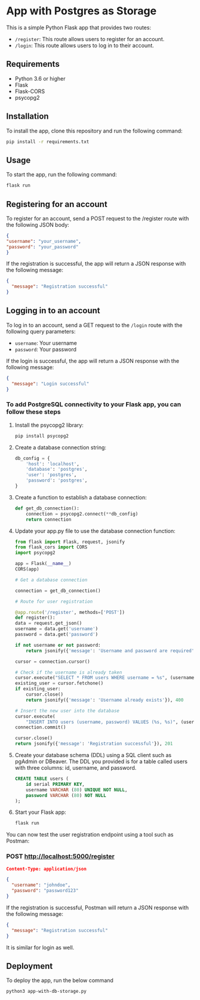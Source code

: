 # App with Postgres as Storage

This is a simple Python Flask app that provides two routes:

* `/register`: This route allows users to register for an account.
* `/login`: This route allows users to log in to their account.

## Requirements

* Python 3.6 or higher
* Flask
* Flask-CORS
* psycopg2

## Installation

To install the app, clone this repository and run the following command:

```bash
pip install -r requirements.txt
```

## Usage

To start the app, run the following command:

```bash
flask run
```

## Registering for an account

To register for an account, send a POST request to the /register route with the following JSON body:

```json
{
"username": "your_username",
"password": "your_password"
}
```

If the registration is successful, the app will return a JSON response with the following message:

```json
{
  "message": "Registration successful"
}
```

## Logging in to an account

To log in to an account, send a GET request to the `/login` route with the following query parameters:

* `username`: Your username
* `password`: Your password

If the login is successful, the app will return a JSON response with the following message:

```json
{
  "message": "Login successful"
}
```

### To add PostgreSQL connectivity to your Flask app, you can follow these steps

1. Install the psycopg2 library:

    ```bash
    pip install psycopg2
    ```

2. Create a database connection string:

    ```python
    db_config = {
        'host': 'localhost',
        'database': 'postgres',
        'user': 'postgres',
        'password': 'postgres',
    }
    ```

3. Create a function to establish a database connection:

    ```Python
    def get_db_connection():
        connection = psycopg2.connect(**db_config)
        return connection
    ```

4. Update your app.py file to use the database connection function:

    ```Python
    from flask import Flask, request, jsonify
    from flask_cors import CORS
    import psycopg2

    app = Flask(__name__)
    CORS(app)

    # Get a database connection

    connection = get_db_connection()

    # Route for user registration

    @app.route('/register', methods=['POST'])
    def register():
    data = request.get_json()
    username = data.get('username')
    password = data.get('password')

    if not username or not password:
        return jsonify({'message': 'Username and password are required'}), 400

    cursor = connection.cursor()

    # Check if the username is already taken
    cursor.execute("SELECT * FROM users WHERE username = %s", (username,))
    existing_user = cursor.fetchone()
    if existing_user:
        cursor.close()
        return jsonify({'message': 'Username already exists'}), 400

    # Insert the new user into the database
    cursor.execute(
        "INSERT INTO users (username, password) VALUES (%s, %s)", (username, password))
    connection.commit()

    cursor.close()
    return jsonify({'message': 'Registration successful'}), 201
    ```

5. Create your database schema (DDL) using a SQL client such as pgAdmin or DBeaver. The DDL you provided is for a table called users with three columns: id, username, and password.

    ```sql
    CREATE TABLE users (
        id serial PRIMARY KEY,
        username VARCHAR (80) UNIQUE NOT NULL,
        password VARCHAR (80) NOT NULL
    );
    ```

6. Start your Flask app:

    ```bash
    flask run
    ```

You can now test the user registration endpoint using a tool such as Postman:

### POST <http://localhost:5000/register>

```json
Content-Type: application/json

{
  "username": "johndoe",
  "password": "password123"
}
```

If the registration is successful, Postman will return a JSON response with the following message:

```JSON
{
  "message": "Registration successful"
}
```

It is similar for login as well.

## Deployment

To deploy the app, run the below command

```bash
python3 app-with-db-storage.py
```
